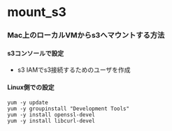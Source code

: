 # mount_s3
### Mac上のローカルVMからs3へマウントする方法

#### s3コンソールで設定
 - s3 IAMでs3接続するためのユーザを作成
 
#### Linux側での設定
```
yum -y update
yum -y groupinstall "Development Tools" 
yum -y install openssl-devel 
yum -y install libcurl-devel 
```
